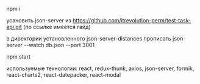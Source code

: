 npm i 

усановить json-server из https://github.com/itrevolution-perm/test-task-api.git
(по ссылке имеется гайд)


в директории установленного json-server-distances
прописать json-server --watch db.json --port 3001

npm start 

используемые технологии:
react, redux-thunk, axios, json-server, formik, react-charts2, react-datepacker, react-modal


